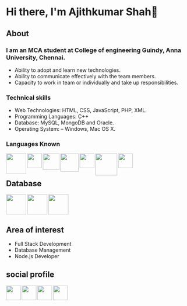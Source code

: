 # Hi there, I'm Ajithkumar Shah👋

## About
### I am an MCA student at College of engineering Guindy, Anna University, Chennai.
- Ability to adopt and learn new technologies.
- Ability to communicate effectively with the team members.
- Capacity to work in team or individually and take up responsibilities.

### Technical skills
- Web Technologies: HTML, CSS, JavaScript, PHP, XML.
- Programming Languages: C++
- Database: MySQL, MongoDB and Oracle.
- Operating System: – Windows, Mac OS X.

### Languages Known
<img align="left" width="55px" src="https://upload.wikimedia.org/wikipedia/commons/thumb/6/61/HTML5_logo_and_wordmark.svg/1200px-HTML5_logo_and_wordmark.svg.png" />
<img align="left" width="40px" src="https://upload.wikimedia.org/wikipedia/commons/thumb/3/3d/CSS.3.svg/1200px-CSS.3.svg.png" />
<img align="left" width="45px" src="https://upload.wikimedia.org/wikipedia/commons/thumb/9/99/Unofficial_JavaScript_logo_2.svg/480px-Unofficial_JavaScript_logo_2.svg.png" />
<img align="left" width="50px" src="https://www.drupal.org/files/project-images/bootstrap-stack.png" />
<img align="left" width="40px" src="https://www.javatpoint.com/js/nodejs/images/node-js-tutorial.png" />
<img align="left" width="60px" src="https://upload.wikimedia.org/wikipedia/commons/2/27/PHP-logo.svg" />


<img align="center" width="40px" src="https://i.pinimg.com/736x/a2/dc/32/a2dc3249364449a49f01a6275d277b8c.jpg" />

## Database
<img align="left" width="55px" src="https://encrypted-tbn0.gstatic.com/images?q=tbn:ANd9GcSAeQomtQzuDAjcc_cHuseCgWVpJeBCQ7U_Eg&usqp=CAU" />
<img align="left" width="55px" src="https://cdn1.vectorstock.com/i/1000x1000/77/30/sql-database-icon-logo-design-ui-or-ux-app-vector-17507730.jpg" />
<img align="center" width="55px" src="https://www.freepnglogos.com/uploads/logo-mysql-png/logo-mysql-mysql-logo-png-images-are-download-crazypng-21.png" />

## Area of interest
- Full Stack Development
- Database Management
- Node.js Developer

## social profile

[<img align="left" width="40px" src="https://upload.wikimedia.org/wikipedia/commons/thumb/4/40/HackerRank_Icon-1000px.png/240px-HackerRank_Icon-1000px.png" />][hackerrank]
[<img align="left" width="40px" src="https://cdn-icons-png.flaticon.com/512/174/174857.png" />][linkedin]
[<img align="left" width="40px" src="https://upload.wikimedia.org/wikipedia/commons/thumb/e/e7/Instagram_logo_2016.svg/768px-Instagram_logo_2016.svg.png" />][instagram]
[<img align="left" width="40px" src="https://upload.wikimedia.org/wikipedia/commons/thumb/6/6b/WhatsApp.svg/1200px-WhatsApp.svg.png" />][whatsapp]













[linkedin]: https://www.linkedin.com/in/ajithkumar-shah-j-k-9a5788182/
[instagram]: https://www.instagram.com/ajith._.shah/
[hackerrank]: https://www.hackerrank.com/ajithkumarshah16
[whatsapp]: 9962748001
